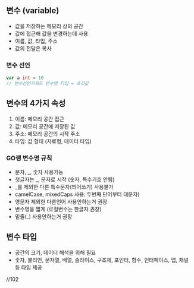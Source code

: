 ## 변수 (variable)
- 값을 저장하는 메모리 상의 공간
- 값에 접근해 값을 변경하는데 사용
- 이름, 값, 타입, 주소
- 값의 전달은 복사

### 변수 선언

```go
var a int = 10
// 변수선언키워드 변수명 타입 = 초깃값
```

## 변수의 4가지 속성
1. 이름: 메모리 공간 접근
2. 값: 메모리 공간에 저장된 값
3. 주소: 메모리 공간의 시작 주소
4. 타입: 값 형태 (자료형, 데이터 타입)

### GO랭 변수명 규칙
- 문자, _, 숫자 사용가능
- 첫글자는 _, 문자로 시작 (숫자, 특수기호 안됨)
- _를 제외한 다른 특수문자(띄어쓰기) 사용불가
- camelCase, mixedCaps 사용: 두번째 단어부터 대문자)
- 영문자 제외한 다른언어 사용안하는거 권장
- 변수명을 짧게 (로컬변수는 한글자 권장)
- 밑줄(_) 사용안하는거 권장


## 변수 타입
- 공간의 크기, 데이터 해석을 위해 필요
- 숫자, 불리언, 문자열, 배열, 슬라이스, 구조체, 포인터, 함수, 인터페이스, 맵, 채널 등 타입 제공

//102